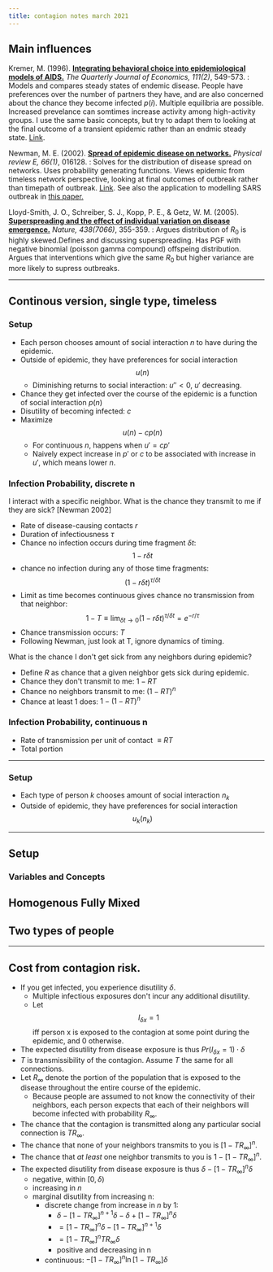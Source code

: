 ```yaml
---
title: contagion notes march 2021
---
```


## Main influences

Kremer, M. (1996). **[Integrating behavioral choice into epidemiological models of AIDS.](https://www.nber.org/papers/w5428)** *The Quarterly Journal of Economics, 111(2)*, 549-573.
: Models and compares steady states of endemic disease. People have preferences over the number of partners they have, and are also concerned about the chance they become infected $p(i)$. Multiple equilibria are possible. Increased prevelance can somtimes increase activity among high-activity groups. I use the same basic concepts, but try to adapt them to looking at the final outcome of a transient epidemic rather than an endmic steady state. [Link](https://www.nber.org/papers/w5428).

Newman, M. E. (2002). **[Spread of epidemic disease on networks.](https://arxiv.org/abs/cond-mat/0205009)** *Physical review E, 66(1)*, 016128.
: Solves for the distribution of disease spread on networks. Uses probability generating functions. Views epidemic from timeless network perspective, looking at final outcomes of outbreak rather than timepath of outbreak. [Link](https://arxiv.org/abs/cond-mat/0205009). See also the application to modelling SARS outbreak in [this paper.](https://www.sciencedirect.com/science/article/abs/pii/S0022519304003510?via%3Dihub)


Lloyd-Smith, J. O., Schreiber, S. J., Kopp, P. E., & Getz, W. M. (2005). **[Superspreading and the effect of individual variation on disease emergence.](https://www.nature.com/articles/nature04153)** *Nature, 438(7066)*, 355-359.
: Argues distribution of $R_0$ is highly skewed.Defines and discussing superspreading. Has PGF with negative binomial (poisson gamma compound) offspeing distribution. 
    Argues that interventions which give the same $R_0$ but higher variance are more likely to supress outbreaks. 


---

## Continous version, single type, timeless

### Setup

- Each person chooses amount of social interaction $n$ to have during the epidemic.
- Outside of epidemic, they have preferences for social interaction $$u(n)$$
    - Diminishing returns to social interaction: $u'' < 0$, $u'$ decreasing.
- Chance they get infected over the course of the epidemic is a function of social interaction $p(n)$
- Disutility of becoming infected: $c$
- Maximize $$u(n)-cp(n)$$
    - For continuous $n$, happens when $u'=cp'$
    - Naively expect increase in $p'$ or $c$ to be associated with increase in $u'$, which means lower $n$.


### Infection Probability, discrete n

I interact with a specific neighbor. What is the chance they transmit to me if they are sick? 
[Newman 2002]

- Rate of disease-causing contacts $r$
- Duration of infectiousness $\tau$
- Chance no infection occurs during time fragment $\delta t$: $$1-r \delta t$$
- chance no infection during any of those time fragments: $$(1-r\delta t)^{\tau/\delta t}$$
- Limit as time becomes continuous gives chance no transmission from that neighbor: $$1-T \equiv \lim_{\delta t\to 0}(1-r\delta t)^{\tau/\delta t} = e^{-r/\tau}$$
- Chance transmission occurs: $T$
- Following Newman, just look at T, ignore dynamics of timing.


What is the chance I don't get sick from any neighbors during epidemic?
- Define $R$ as chance that a given neighbor gets sick during epidemic.
- Chance they don't transmit to me: $1-RT$
- Chance no neighbors transmit to me: $(1-RT)^n$
- Chance at least 1 does: $1-(1-RT)^n$



### Infection Probability, continuous n

- Rate of transmission per unit of contact $\equiv RT$
- Total portion 



















---


### Setup

- Each type of person $k$ chooses amount of social interaction $n_k$
- Outside of epidemic, they have preferences for social interaction $$u_k(n_k)$$



---
## Setup

### Variables and Concepts



## Homogenous Fully Mixed




## Two types of people










---

## Cost from contagion risk.

- If you get infected, you experience disutility $\delta$.
    - Multiple infectious exposures don't incur any additional disutility. 
    - Let $$I_{\delta x}=1$$ iff person x is exposed to the contagion at some point during the epidemic, and 0 otherwise. 
- The expected disutility from disease exposure is thus $Pr(I_{\delta x}=1)\cdot\delta$
- $T$ is transmissibility of the contagion. Assume $T$ the same for all connections.
- Let $R_{\infty}$ denote the portion of the population that is exposed to the disease throughout the entire course of the epidemic. 
    - Because people are assumed to not know the connectivity of their neighbors, each person expects that each of their neighbors will become infected with probability $R_{\infty}$.
- The chance that the contagion is transmitted along any particular social connection is $TR_{\infty}$.
- The chance that none of your neighbors transmits to you is $\left[1-TR_{\infty}\right]^{n}$.
- The chance that *at least* one neighbor transmits to you is $1-\left[1-TR_{\infty}\right]^{n}$.
- The expected disutility from disease exposure is thus $\delta - \left[1-TR_{\infty}\right]^{n}\delta$
    - negative, within $[0,\delta)$
    - increasing in $n$
    - marginal disutility from increasing n:
        - discrete change from increase in $n$ by 1: 
            - $\delta - \left[1-TR_{\infty}\right]^{n+1}\delta - \delta + \left[1-TR_{\infty}\right]^{n}\delta$
            - $=[1-TR_{\infty}]^{n}\delta-[1-TR_{\infty}]^{n+1}\delta$
            - $=[1-TR_{\infty}]^{n}TR_{\infty}\delta$
            - positive and decreasing in n
        - continuous: $-[1-TR_{\infty}]^{n} \ln [1-TR_{\infty}] \delta$













































